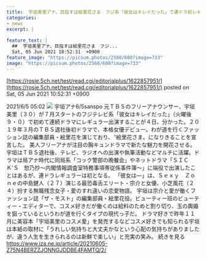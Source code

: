 ```yaml
---
title:  宇垣美里アナ、目指すは絵里花さま　フジ系「彼女はキレイだった」で連ドラ初レギュラー  
categories:
- news
excerpt: |
  
feature_text: |
  ##  宇垣美里アナ、目指すは絵里花さま　フジ...
  Sat, 05 Jun 2021 10:52:31  +0900
feature_image: "https://picsum.photos/2560/600?image=733"
image: "https://picsum.photos/2560/600?image=733"
---
```


[https://rosie.5ch.net/test/read.cgi/editorialplus/1622857951/](https://rosie.5ch.net/test/read.cgi/editorialplus/1622857951/)
posted on Sat, 05 Jun 2021 10:52:31  +0900

<!--more-->

2021/6/5 05:02 ![](https://cloudfront-ap-northeast-1.images.arcpublishing.com/sankei/ZEPDU3XVKZORRHZ7QXPGRFLTCE.jpg) 宇垣アナ6/5sanspo 元ＴＢＳのフリーアナウンサー、宇垣美里（３０）が７月スタートのフジテレビ系「彼女はキレイだった」（火曜後９・０）で初めて連続ドラマにレギュラー出演することが４日、分かった。２０１９年３月のＴＢＳ退社後初ドラマで、本格女優デビュー。わが道を行くファッション誌の編集部員・絵里花を演じており、〝絵里花さま〟になりきることを宣言した。 美人フリーアナが注目の胸キュンドラマで新たな魅力を開花させる。 宇垣はＴＢＳ退社後、テレビ、ラジオへの出演や執筆活動などマルチに活躍。ドラマは局アナ時代に同局系「コック警部の晩餐会」やネットドラマ「ＳＩＣＫ’Ｓ　恕乃抄〜内閣情報調査室特務事項専従係事件簿〜」に端役で出演したことはあるが、連ドラレギュラーは初となる。 「彼女は—」は、Ｓｅｘｙ　Ｚｏｎｅの中島健人（２７）演じる最恐毒舌エリート・宗介と女優、小芝風花（２４）扮する無職残念女子・愛のすれ違いの恋愛物語。 宇垣は宗介と愛が働くファッション誌「ザ・モスト」の編集部員・絵里花役。ビューティー班のビューティー・エディターで、コスメ好きだが働くのは給料のためと割り切り、玉の輿婚を狙っているというわが道を行くタイプの現代っ子だ。 ドラマ好きで昨年１１月に美容本「宇垣美里のコスメ愛」を発売するなどコスメ好きでも知られる宇垣は本紙の取材に「うれしい気持ちと大丈夫かなという心配の気持ちがありましたが、違う人生を生きられるのは新鮮で楽しい」と充実の笑み。 続きを見る https://www.iza.ne.jp/article/20210605-Z75N4BERZZJONNGJDDBE4FAMTQ/2/
